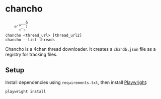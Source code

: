 # chancho

```
      ___&
    e'^_ )
      " "
chancho <thread_url> [thread_url2]
chancho --list-threads
```

Chancho is a 4chan thread downloader. It creates a `chandb.json` file as a registry for tracking files.

## Setup

Install dependencies using `requirements.txt`, then install [Playwright](https://playwright.dev/python/docs/intro):

```bash
playwright install
```
